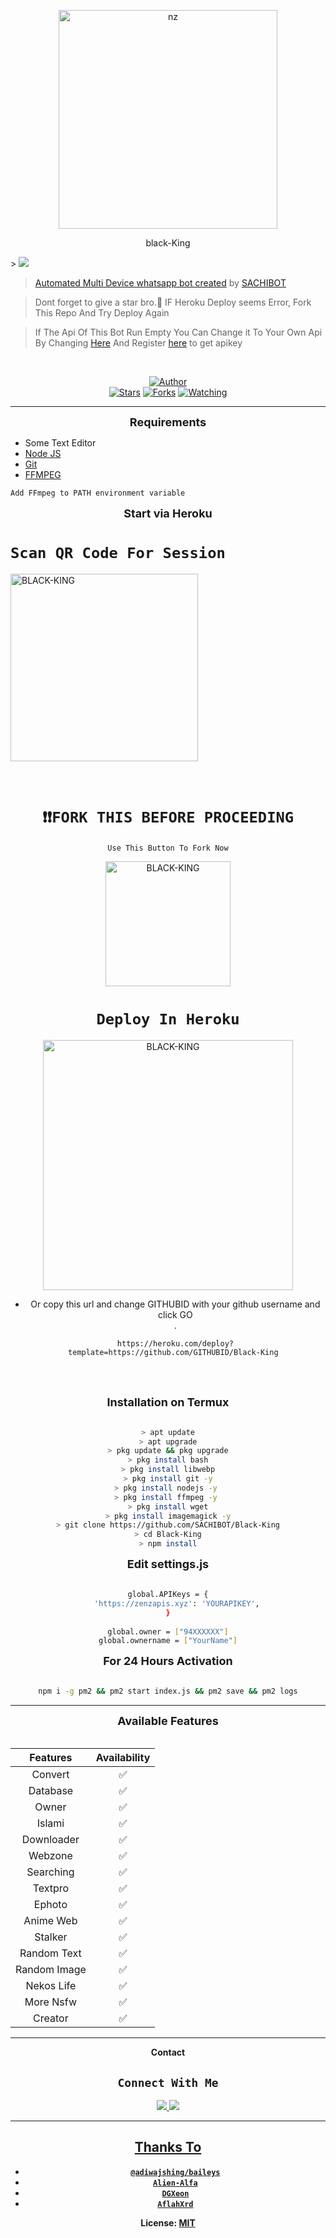 <p align="center">
<img src="https://raw.githubusercontent.com/SACHIBOT/Black-King/master/KINGMedia/logo.jpg" alt="nz" width="350"/>
</p>
<p align="center">
black-King
</p>
> <a href="https://www.youtube.com/"><img src="https://img.shields.io/badge/Tutorial-Video-ff0000?style=for-the-badge&logo=youtube&logoColor=ff000000&link=https://www.youtube.com/c/BOTINDO" /><br>

> [Automated Multi Device whatsapp bot created](https://github.com/SACHIBOT/Black-King) by [SACHIBOT](github.com/SACHIBOT)

> Dont forget to give a star bro.🥲 IF Heroku Deploy seems Error, Fork This Repo And Try Deploy Again

> If The Api Of This Bot Run Empty You Can Change it To Your Own Api By Changing [Here](https://github.com/SACHIBOT/Black-King/blob/master/settings.js#L18) And Register [here](https://zenzapis.xyz/) to get apikey


</br>
<p align="center">
<a href="https://github.com/SACHIBOT"><img title="Author" src="https://img.shields.io/badge/Author-SACHIBOT-blue.svg?color=54aeff&style=for-the-badge&logo=github" /></a>
<br>
<a href="https://github.com/SACHIBOT/Black-King"><img title="Stars" src="https://img.shields.io/github/stars/SACHIBOT/Black-King?color=54aeff&style=flat-square" /></a>
<a href="https://github.com/SACHIBOT/Black-King/network/members"><img title="Forks" src="https://img.shields.io/github/forks/SACHIBOT/Black-King?color=54aeff&style=flat-square" /></a>
<a href="https://github.com/SACHIBOT/Black-King/watchers"><img title="Watching" src="https://img.shields.io/github/watchers/SACHIBOT/Black-King?label=watchers&color=54aeff&style=flat-square" /></a> <br>

---

<div align="center">
<b><font size="4">Requirements </font></b>
</div>

* Some Text Editor
* [Node JS](https://nodejs.org/en/)
* [Git](https://git-scm.com/downloads)
* [FFMPEG](https://ffmpeg.org/download.html)

  
```bash
Add FFmpeg to PATH environment variable
```
 


<div align="center">
<b><font size="4">
 Start via Heroku </font></b>
</div>

# `Scan QR Code For Session`

<a href="https://replit.com/@SACHIBOT/M-D-SCANNER?v=1?outputonly=1&lite=1#index.js"><img title="BLACK-KING" src="https://repl.it/badge/github/quiec/whatsasena" width="300"></a>
  <br><br><br>
<div align='center'>

 # `❗❗FORK THIS BEFORE PROCEEDING`

 `Use This Button To Fork Now`

  <a href="https://github.com/SACHIBOT/Black-King/fork"><img title="BLACK-KING" src="https://github.com/Alien-alfa/Alien-alfa/blob/beta/img/pngegg.png?raw=true" width="200"></a>
<br>
 # `Deploy In Heroku`


<a href="https://heroku.com/deploy"><img title="BLACK-KING" src="https://www.herokucdn.com/deploy/button.svg" width="400"></a><br>

* Or copy this url and change GITHUBID with your github username and click GO <br>.

  ```
  https://heroku.com/deploy?template=https://github.com/GITHUBID/Black-King 
  ```

  <br> <br>

<div align="center">
<b><font size="4">
 Installation on Termux 
 </div></font></b><br>

```bash
> apt update
> apt upgrade
> pkg update && pkg upgrade
> pkg install bash
> pkg install libwebp
> pkg install git -y
> pkg install nodejs -y 
> pkg install ffmpeg -y 
> pkg install wget
> pkg install imagemagick -y
> git clone https://github.com/SACHIBOT/Black-King
> cd Black-King
> npm install
```
 
<div align="center"><b><font size="4">
 Edit settings.js</div></font></b><br>

```bash
global.APIKeys = {
	'https://zenzapis.xyz': 'YOURAPIKEY',
}
  
global.owner = ["94XXXXXX"]
global.ownername = ["YourName"]
```



<div align="center"><b><font size="4">
 For 24 Hours Activation</div></font></b><br>

```bash
npm i -g pm2 && pm2 start index.js && pm2 save && pm2 logs
```



----


<div align="center"><b><font size="4">
Available Features</div></font></b><br>
	
| Features |  Availability |
| :------: |  :----------: |
|   Convert     |       ✅     |
|   Database     |       ✅     |
|   Owner     |       ✅    |
|   Islami     |       ✅     |
|   Downloader     |       ✅     |
|   Webzone     |       ✅      |
|   Searching     |       ✅      |
|   Textpro     |       ✅      |
|   Ephoto     |       ✅     |
|   Anime Web     |       ✅      |
|   Stalker     |       ✅      |
|   Random Text     |       ✅     |
|   Random Image     |       ✅     |
|   Nekos Life     |       ✅      |
|   More Nsfw     |       ✅      |
|   Creator     |       ✅      |

 


----

<!-- Contact Owner -->
<b> <summary>Contact 

## ```Connect With Me```
<p align="center">
<a href="https://wa.me/94725881990"><img src="https://img.shields.io/badge/Contact SACHIBOT-25D366?style=for-the-badge&logo=whatsapp&logoColor=white" />
<a href="https://youtube.com"><img src="https://img.shields.io/badge/Subscribe SACHIBOT-ff0000?style=for-the-badge&logo=youtube&logoColor=ff000000&link=https://www.youtube.com/c/BOTINDO" /><br>
</p>

 


 <hr>

## Thanks To
* [`@adiwajshing/baileys`](https://github.com/adiwajshing/baileys)
* [`Alien-Alfa`](https://github.com/Alien-Alfa)
* [`DGXeon`](https://github.com/DGXeon)
* [`AflahXrd`](https://github.com/nexusNw)


License: [MIT](https://github.com/SACHIBOT/Black-KingLICENSE)
